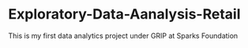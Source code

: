# Exploratory-Data-Aanalysis-Retail
This is my first data analytics project under GRIP at Sparks Foundation
